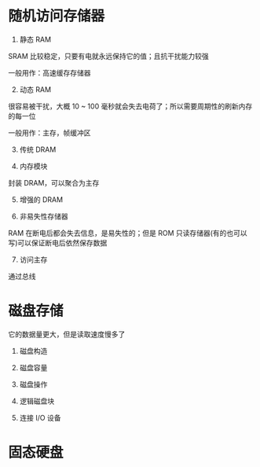 # 随机访问存储器

1. 静态 RAM

SRAM 比较稳定，只要有电就永远保持它的值；且抗干扰能力较强

一般用作：高速缓存存储器

2. 动态 RAM

很容易被干扰，大概 10 ~ 100 毫秒就会失去电荷了；所以需要周期性的刷新内存的每一位

一般用作：主存，帧缓冲区

3. 传统 DRAM

4. 内存模块

封装 DRAM，可以聚合为主存

5. 增强的 DRAM

6. 非易失性存储器

RAM 在断电后都会失去信息，是易失性的；但是 ROM 只读存储器(有的也可以写)可以保证断电后依然保存数据

7. 访问主存

通过总线

# 磁盘存储

它的数据量更大，但是读取速度慢多了

1. 磁盘构造

2. 磁盘容量

3. 磁盘操作

4. 逻辑磁盘块

5. 连接 I/O 设备

# 固态硬盘